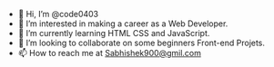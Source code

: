 - 👋 Hi, I’m @code0403
- 👀 I’m interested in making a career as a Web Developer.
- 🌱 I’m currently learning HTML CSS and  JavaScript.
- 💞️ I’m looking to collaborate on some beginners Front-end Projets.
- 📫 How to reach me at Sabhishek900@gmil.com

<!---
code0403/code0403 is a ✨ special ✨ repository because its `README.md` (this file) appears on your GitHub profile.
You can click the Preview link to take a look at your changes.
--->
